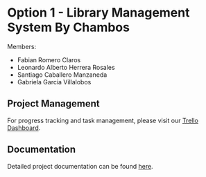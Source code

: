 # Option 1 - Library Management System By Chambos

Members:
- Fabian Romero Claros
- Leonardo Alberto Herrera Rosales
- Santiago Caballero Manzaneda
- Gabriela Garcia Villalobos

## Project Management
For progress tracking and task management, please visit our [Trello Dashboard](https://trello.com/invite/b/66bf9e57458bf3ef4f093807/ATTIf28ab1bf11e22e7d0185acd0dfeefb8fB0F48775/group2-chambos-library).

## Documentation
Detailed project documentation can be found [here](https://docs.google.com/document/d/1CJfqssnU400UNywXvhuKzJS-IsUfd13D6u0mIsRdQ_E/edit?usp=sharing).
